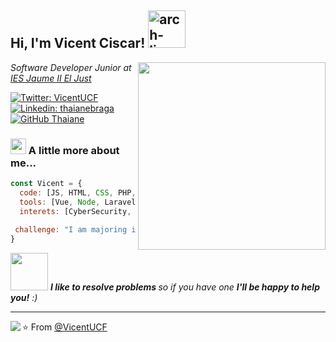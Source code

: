 <h2> Hi, I'm Vicent Ciscar! <img src="https://img.shields.io/badge/arch-0066cc.svg?style=for-the-badge&logo=arch-linux&logoColor=0066cc&labelColor=ffffff" alt="arch-linux" width=60></h2>
<img align='right' src="https://media.giphy.com/media/iIqmM5tTjmpOB9mpbn/giphy.gif" width="300">

<p><em>Software Developer Junior at <a href="http://www.unb.br">IES Jaume II El Just</a>
</em></p>

[![Twitter: VicentUCF](https://img.shields.io/twitter/follow/Vicent_UCF?style=social)](https://twitter.com/Vicent_UCF)
[![Linkedin: thaianebraga](https://img.shields.io/badge/-vicentciscar-blue?style=flat-square&logo=Linkedin&logoColor=white&link=https://www.linkedin.com/in/vicentciscar/)](https://www.linkedin.com/in/vicent-ciscar-929a2a20a/)
[![GitHub Thaiane](https://img.shields.io/github/followers/vicentucf?label=follow&style=social)](https://github.com/VicentUCF)


### <img src="https://media.giphy.com/media/hu9xj9UtxpoY3oytsh/giphy.gif" width="25"> A little more about me...  

```javascript
const Vicent = {
  code: [JS, HTML, CSS, PHP, Java],
  tools: [Vue, Node, Laravel, Boostrap, Docker, Git],
  interets: [CyberSecurity, Calistenia,Linux, Video Games, Marvel ]
 
 challenge: "I am majoring in Backend Development"
}
```

<img src="https://media.giphy.com/media/dKc2fBq97S9gIzLX2j/giphy.gif" width="60"> <em><b>I like to resolve problems </b> so if you have one <b>I'll be happy to help you!</b> :)</em>

---

<img align="left" src="https://github-readme-stats.vercel.app/api?username=vicentucf&show_icons=true&theme=gruvbox" />

⭐️ From [@VicentUCF](https://github.com/VicentUCF)
